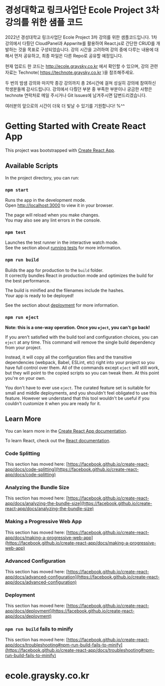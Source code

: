 # 경성대학교 링크사업단 Ecole Project  3차 강의를 위한 샘플 코드
2022년 경성대학교 링크사업단 Ecole Project 3차 강의를 위한 샘플코드입니다.
1차 강의에서 다뤘던 CloudPanel과 Appwrite를 활용하여 React.js로 간단한 CRUD를 개발하는 것을 목표로 구성되었습니다.
강의 시간을 고려하여 강의 중에 다루는 내용에 대해서 먼저 공유하고, 최종 파일은 다른 Repo로 공유할 예정입니다.

현재 업로드 한 코드는 http://ecole.graysky.co.kr 에서 확인할 수 있으며, 강의 관련 자료는 Technote( https://technote.graysky.co.kr )을 참조해주세요.

두 번의 밤샘 강의와 마지막 종강 강의까지 총 26시간에 걸쳐 성실히 강의에 참여하신 학생분들께 감사드립니다.
강의에서 다뤘던 부분 중 부족한 부분이나 궁금한 사항은 technote 연락처로 메일 주시거나 Git Issues에 남겨주시면 답변드리겠습니다.

여러분의 앞으로의 시간이 더욱 더 빛날 수 있기를 기원합니다! %^^


# Getting Started with Create React App

This project was bootstrapped with [Create React App](https://github.com/facebook/create-react-app).

## Available Scripts

In the project directory, you can run:

### `npm start`

Runs the app in the development mode.\
Open [http://localhost:3000](http://localhost:3000) to view it in your browser.

The page will reload when you make changes.\
You may also see any lint errors in the console.

### `npm test`

Launches the test runner in the interactive watch mode.\
See the section about [running tests](https://facebook.github.io/create-react-app/docs/running-tests) for more information.

### `npm run build`

Builds the app for production to the `build` folder.\
It correctly bundles React in production mode and optimizes the build for the best performance.

The build is minified and the filenames include the hashes.\
Your app is ready to be deployed!

See the section about [deployment](https://facebook.github.io/create-react-app/docs/deployment) for more information.

### `npm run eject`

**Note: this is a one-way operation. Once you `eject`, you can't go back!**

If you aren't satisfied with the build tool and configuration choices, you can `eject` at any time. This command will remove the single build dependency from your project.

Instead, it will copy all the configuration files and the transitive dependencies (webpack, Babel, ESLint, etc) right into your project so you have full control over them. All of the commands except `eject` will still work, but they will point to the copied scripts so you can tweak them. At this point you're on your own.

You don't have to ever use `eject`. The curated feature set is suitable for small and middle deployments, and you shouldn't feel obligated to use this feature. However we understand that this tool wouldn't be useful if you couldn't customize it when you are ready for it.

## Learn More

You can learn more in the [Create React App documentation](https://facebook.github.io/create-react-app/docs/getting-started).

To learn React, check out the [React documentation](https://reactjs.org/).

### Code Splitting

This section has moved here: [https://facebook.github.io/create-react-app/docs/code-splitting](https://facebook.github.io/create-react-app/docs/code-splitting)

### Analyzing the Bundle Size

This section has moved here: [https://facebook.github.io/create-react-app/docs/analyzing-the-bundle-size](https://facebook.github.io/create-react-app/docs/analyzing-the-bundle-size)

### Making a Progressive Web App

This section has moved here: [https://facebook.github.io/create-react-app/docs/making-a-progressive-web-app](https://facebook.github.io/create-react-app/docs/making-a-progressive-web-app)

### Advanced Configuration

This section has moved here: [https://facebook.github.io/create-react-app/docs/advanced-configuration](https://facebook.github.io/create-react-app/docs/advanced-configuration)

### Deployment

This section has moved here: [https://facebook.github.io/create-react-app/docs/deployment](https://facebook.github.io/create-react-app/docs/deployment)

### `npm run build` fails to minify

This section has moved here: [https://facebook.github.io/create-react-app/docs/troubleshooting#npm-run-build-fails-to-minify](https://facebook.github.io/create-react-app/docs/troubleshooting#npm-run-build-fails-to-minify)
# ecole.graysky.co.kr

